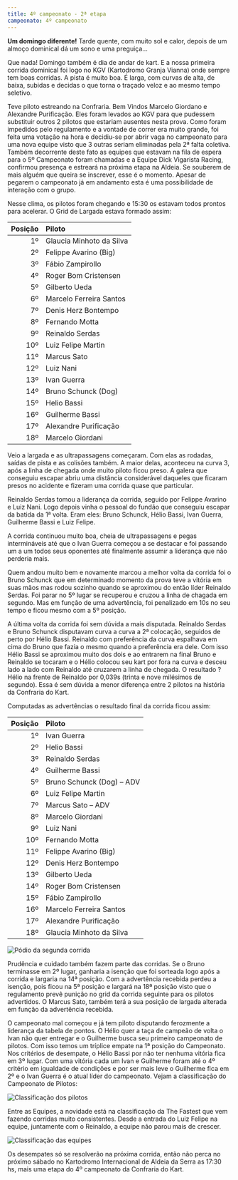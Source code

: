 ```yaml
---
title: 4º campeonato - 2ª etapa
campeonato: 4º campeonato
---
```


**Um domingo diferente!**
Tarde quente, com muito sol e calor, depois de um almoço dominical dá um sono e uma preguiça…

Que nada! Domingo também é dia de andar de kart. E a nossa primeira corrida dominical foi logo no KGV (Kartodromo Granja Vianna) onde sempre tem boas corridas. A pista é muito boa. É larga, com curvas de alta, de baixa, subidas e decidas o que torna o traçado veloz e ao mesmo tempo seletivo.

Teve piloto estreando na Confraria. Bem Vindos Marcelo Giordano e Alexandre Purificação. Eles foram levados ao KGV para que pudessem substituir outros 2 pilotos que estariam ausentes nesta prova. Como foram impedidos pelo regulamento e a vontade de correr era muito grande, foi feita uma votação na hora e decidiu-se por abrir vaga no campeonato para uma nova equipe visto que 3 outras seriam eliminadas pela 2ª falta coletiva. Também decorrente deste fato as equipes que estavam na fila de espera para o 5º Campeonato foram chamadas e a Equipe Dick Vigarista Racing, confirmou presença e estreará na próxima etapa na Aldeia. Se souberem de mais alguém que queira se inscrever, esse é o momento. Apesar de pegarem o campeonato já em andamento esta é uma possibilidade de interação com o grupo.

Nesse clima, os pilotos foram chegando e 15:30 os estavam todos prontos para acelerar. O Grid de Largada estava formado assim:

| Posição | Piloto |
| ------: | :----- |
| 1º	    | Glaucia Minhoto da Silva |
| 2º	    | Felippe Avarino (Big) |
| 3º	    | Fábio Zampirollo |
| 4º	    | Roger Bom Cristensen |
| 5º	    | Gilberto Ueda |
| 6º	    | Marcelo Ferreira Santos |
| 7º	    | Denis Herz Bontempo |
| 8º	    | Fernando Motta |
| 9º	    | Reinaldo Serdas |
| 10º	    | Luiz Felipe Martin |
| 11º	    | Marcus Sato |
| 12º	    | Luiz Nani |
| 13º	    | Ivan Guerra |
| 14º	    | Bruno Schunck (Dog) |
| 15º	    | Helio Bassi |
| 16º	    | Guilherme Bassi |
| 17º	    | Alexandre Purificação |
| 18º	    | Marcelo Giordani |

Veio a largada e as ultrapassagens começaram. Com elas as rodadas, saídas de pista e as colisões também. A maior delas, aconteceu na curva 3, após a linha de chegada onde muito piloto ficou preso. A galera que conseguiu escapar abriu uma distância considerável daqueles que ficaram presos no acidente e fizeram uma corrida quase que particular.

Reinaldo Serdas tomou a liderança da corrida, seguido por Felippe Avarino e Luiz Nani. Logo depois vinha o pessoal do fundão que conseguiu escapar da batida da 1ª volta. Eram eles: Bruno Schunck, Hélio Bassi, Ivan Guerra, Guilherme Bassi e Luiz Felipe.

A corrida continuou muito boa, cheia de ultrapassagens e pegas intermináveis até que o Ivan Guerra começou a se destacar e foi passando um a um todos seus oponentes até finalmente assumir a liderança que não perderia mais.

Quem andou muito bem e novamente marcou a melhor volta da corrida foi o Bruno Schunck que em determinado momento da prova teve a vitória em suas mãos mas rodou sozinho quando se aproximou do então líder Reinaldo Serdas. Foi parar no 5º lugar se recuperou e cruzou a linha de chagada em segundo. Mas em função de uma advertência, foi penalizado em 10s no seu tempo e ficou mesmo com a 5º posição.

A última volta da corrida foi sem dúvida a mais disputada. Reinaldo Serdas e Bruno Schunck disputavam curva a curva a 2ª colocação, seguidos de perto por Hélio Bassi. Reinaldo com preferência da curva espalhava em cima do Bruno que fazia o mesmo quando a preferência era dele. Com isso Hélio Bassi se aproximou muito dos dois e ao entrarem na final Bruno e Reinaldo se tocaram e o Hélio colocou seu kart por fora na curva e desceu lado a lado com Reinaldo até cruzarem a linha de chegada. O resultado ? Hélio na frente de Reinaldo por 0,039s (trinta e nove milésimos de segundo). Essa é sem dúvida a menor diferença entre 2 pilotos na história da Confraria do Kart.

Computadas as advertências o resultado final da corrida ficou assim:

| Posição | Piloto |
| ------: | :----- |
| 1º	    | Ivan Guerra |
| 2º	    | Helio Bassi |
| 3º	    | Reinaldo Serdas |
| 4º	    | Guilherme Bassi |
| 5º	    | Bruno Schunck (Dog) – ADV |
| 6º	    | Luiz Felipe Martin |
| 7º	    | Marcus Sato – ADV |
| 8º	    | Marcelo Giordani |
| 9º	    | Luiz Nani |
| 10º	    | Fernando Motta |
| 11º	    | Felippe Avarino (Big) |
| 12º	    | Denis Herz Bontempo |
| 13º	    | Gilberto Ueda |
| 14º	    | Roger Bom Cristensen |
| 15º	    | Fábio Zampirollo |
| 16º	    | Marcelo Ferreira Santos |
| 17º	    | Alexandre Purificação |
| 18º	    | Glaucia Minhoto da Silva |

![Pódio da segunda corrida](/uploads/Podio2012_sem1_prova02_Granja-1024x768.jpg)

Prudência e cuidado também fazem parte das corridas. Se o Bruno terminasse em 2º lugar, ganharia a isenção que foi sorteada logo após a corrida e largaria na 14ª posição. Com a advertência recebida perdeu a isenção, pois ficou na 5ª posição e largará na 18ª posição visto que o regulamento prevê punição no grid da corrida seguinte para os pilotos advertidos. O Marcus Sato, também terá a sua posição de largada alterada em função da advertência recebida.

O campeonato mal começou e já tem piloto disputando ferozmente a liderança da tabela de pontos. O Hélio quer a taça de campeão de volta o Ivan não quer entregar e o Guilherme busca seu primeiro campeonato de pilotos. Com isso temos um tríplice empate na 1ª posição do Campeonato. Nos critérios de desempate, o Hélio Bassi por não ter nenhuma vitória fica em 3º lugar. Com uma vitória cada um Ivan e Guilherme foram até o 4º critério em igualdade de condições e por ser mais leve o Guilherme fica em 2º e o Ivan Guerra é o atual líder do campeonato. Vejam a classificação do Campeonato de Pilotos:

![Classificação dos pilotos](/uploads/Classific2012_sem1_prova02_Pilotos.jpg)

Entre as Equipes, a novidade está na classificação da The Fastest que vem fazendo corridas muito consistentes. Desde a entrada do Luiz Felipe na equipe, juntamente com o Reinaldo, a equipe não parou mais de crescer.

![Classificação das equipes](/uploads/Classific2012_sem1_prova02_Equipes.jpg)

Os desempates só se resolverão na próxima corrida, então não perca no próximo sábado no Kartodromo Internacional de Aldeia da Serra as 17:30 hs, mais uma etapa do 4º campeonato da Confraria do Kart.